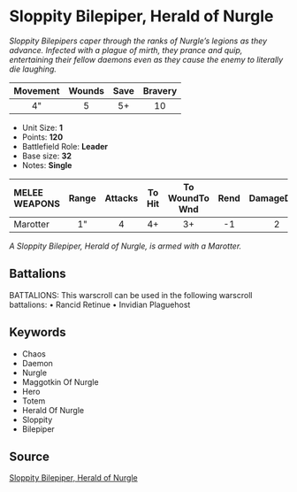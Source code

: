 # Sloppity Bilepiper, Herald of Nurgle

_Sloppity Bilepipers caper through the ranks of Nurgle’s legions as they advance. Infected with a plague of mirth, they prance and quip, entertaining their fellow daemons even as they cause the enemy to literally die laughing._


| Movement | Wounds | Save | Bravery |
|:--------:|:------:|:----:|:-------:|
| 4" | 5 | 5+ | 10 |

* Unit Size: **1**
* Points: **120**
* Battlefield Role: **Leader**
* Base size: **32**
* Notes: **Single**

| MELEE WEAPONS | Range | Attacks | To Hit | To WoundTo Wnd | Rend | DamageDmg |
|:---|:--:|:--:|:--:|:--:|:--:|:--:|
| Marotter | 1" | 4 | 4+ | 3+ | -1 | 2 |


_A Sloppity Bilepiper, Herald of Nurgle, is armed with a Marotter._

## Battalions

BATTALIONS: This warscroll can be used in the following warscroll battalions: • Rancid Retinue • Invidian Plaguehost

## Keywords

* Chaos
* Daemon
* Nurgle
* Maggotkin Of Nurgle
* Hero
* Totem
* Herald Of Nurgle
* Sloppity
* Bilepiper


## Source

[Sloppity Bilepiper, Herald of Nurgle](https://wahapedia.ru/aos3/factions/maggotkin-of-nurgle/Sloppity-Bilepiper-Herald-of-Nurgle)
